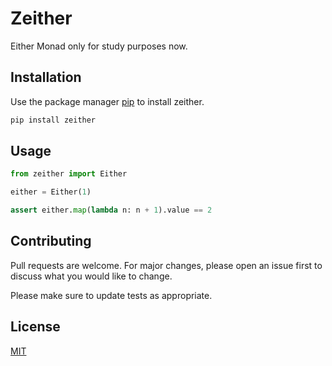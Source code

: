 # Zeither

Either Monad only for study purposes now.

## Installation

Use the package manager [pip](https://pypi.org/project/zeither/) to install zeither.

```bash
pip install zeither
```

## Usage

```python
from zeither import Either

either = Either(1)

assert either.map(lambda n: n + 1).value == 2
```

## Contributing
Pull requests are welcome. For major changes, please open an issue first to discuss what you would like to change.

Please make sure to update tests as appropriate.

## License
[MIT](https://choosealicense.com/licenses/mit/)